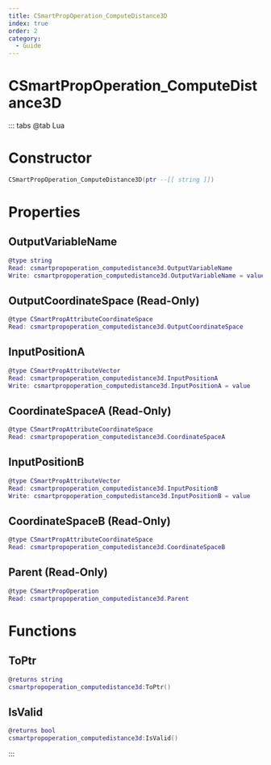 ```yaml
---
title: CSmartPropOperation_ComputeDistance3D
index: true
order: 2
category:
  - Guide
---
```


# CSmartPropOperation_ComputeDistance3D

::: tabs
@tab Lua
# Constructor
```lua
CSmartPropOperation_ComputeDistance3D(ptr --[[ string ]])
```
# Properties
## OutputVariableName 
```lua
@type string
Read: csmartpropoperation_computedistance3d.OutputVariableName
Write: csmartpropoperation_computedistance3d.OutputVariableName = value
```
## OutputCoordinateSpace (Read-Only)
```lua
@type CSmartPropAttributeCoordinateSpace
Read: csmartpropoperation_computedistance3d.OutputCoordinateSpace
```
## InputPositionA 
```lua
@type CSmartPropAttributeVector
Read: csmartpropoperation_computedistance3d.InputPositionA
Write: csmartpropoperation_computedistance3d.InputPositionA = value
```
## CoordinateSpaceA (Read-Only)
```lua
@type CSmartPropAttributeCoordinateSpace
Read: csmartpropoperation_computedistance3d.CoordinateSpaceA
```
## InputPositionB 
```lua
@type CSmartPropAttributeVector
Read: csmartpropoperation_computedistance3d.InputPositionB
Write: csmartpropoperation_computedistance3d.InputPositionB = value
```
## CoordinateSpaceB (Read-Only)
```lua
@type CSmartPropAttributeCoordinateSpace
Read: csmartpropoperation_computedistance3d.CoordinateSpaceB
```
## Parent (Read-Only)
```lua
@type CSmartPropOperation
Read: csmartpropoperation_computedistance3d.Parent
```
# Functions
## ToPtr
```lua
@returns string
csmartpropoperation_computedistance3d:ToPtr()
```
## IsValid
```lua
@returns bool
csmartpropoperation_computedistance3d:IsValid()
```

:::